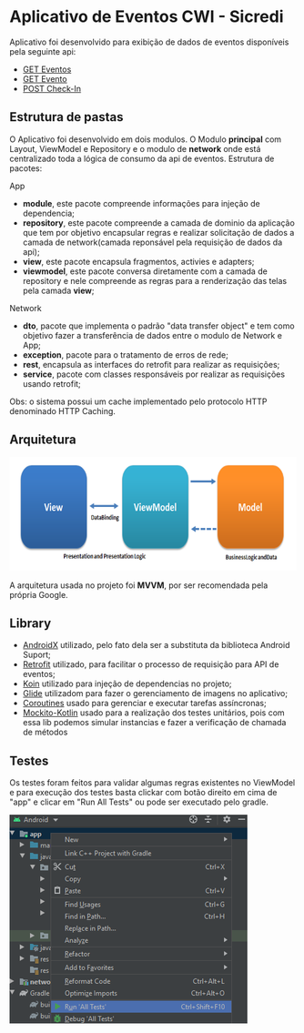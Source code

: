 # Aplicativo de Eventos CWI - Sicredi
Aplicativo foi desenvolvido para exibição de dados de eventos disponíveis pela seguinte api:  
  - [GET Eventos](http://5f5a8f24d44d640016169133.mockapi.io/api/events)
  - [GET Evento](http://5f5a8f24d44d640016169133.mockapi.io/api/events/1)
  - [POST Check-In](http://5f5a8f24d44d640016169133.mockapi.io/api/checkin)

## Estrutura de pastas
 O Aplicativo foi desenvolvido em dois modulos. O Modulo **principal** com Layout, ViewModel e 
 Repository e o modulo de **network** onde está centralizado toda a lógica de consumo da api de 
 eventos.
Estrutura de pacotes:
 
 App
 - **module**, este pacote compreende informações para injeção de dependencia;
 - **repository**, este pacote compreende a camada de dominio da aplicação que tem por objetivo 
   encapsular regras e realizar solicitação de dados a camada de network(camada reponsável pela 
   requisição de dados da api);
 - **view**, este pacote encapsula fragmentos, activies e adapters;
 - **viewmodel**, este pacote conversa diretamente com a camada de repository e nele compreende 
   as regras para a renderização das telas pela camada **view**;
     
 Network
 - **dto**, pacote que implementa o padrão "data transfer object" e tem como objetivo fazer a 
   transferência de dados entre o modulo de Network e App;
 - **exception**, pacote para o tratamento de erros de rede;
 - **rest**, encapsula as interfaces do retrofit para realizar as requisições;
 - **service**, pacote com classes responsáveis por realizar as requisições usando retrofit;
     
 Obs: o sistema possui um cache implementado pelo protocolo HTTP denominado HTTP Caching.

## Arquitetura

<img src="MVVMPattern.png"  width="800" height="200">

A arquitetura usada no projeto foi **MVVM**, por ser recomendada pela própria Google. 

## Library
- [AndroidX](https://developer.android.com/jetpack/androidx) utilizado, pelo fato dela ser a substituta da biblioteca Android Suport;
- [Retrofit](httpshibernate.org) utilizado, para facilitar o processo de requisição para API de eventos;
- [Koin](https://insert-koin.io/) utilizado para injeção de dependencias no projeto;
- [Glide](https://github.com/bumptech/glide) utilizadom para fazer o gerenciamento de imagens no aplicativo;
- [Coroutines](https://developer.android.com/kotlin/coroutines?gclid=CjwKCAiAxKv_BRBdEiwAyd40N5WzWA_QgAeB-w0UXJVedXgBJnYPaSCjT-gkvLOGghk2NeHszPQeghoClpEQAvD_BwE&gclsrc=aw.ds) usado para gerenciar e executar tarefas assíncronas;
- [Mockito-Kotlin](https://github.com/nhaarman/mockito-kotlin) usado para a realização dos testes unitários, pois com essa lib podemos simular instancias e fazer a verificação de chamada de métodos

## Testes

Os testes foram feitos para validar algumas regras existentes no ViewModel e para execução dos testes basta clickar com botão direito em cima de "app" e clicar em "Run All Tests" ou pode ser executado pelo gradle.

<img src="testes.png">

    
   
